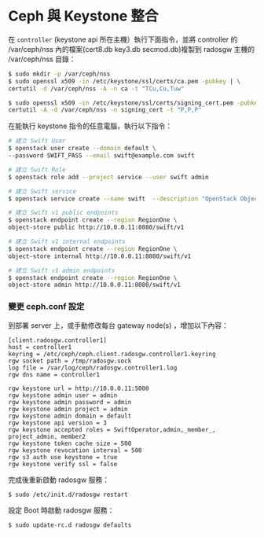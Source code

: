 # Ceph 與 Keystone 整合
在 ```controller``` (keystone api 所在主機）執行下面指令，並將 controller 的 /var/ceph/nss 內的檔案(cert8.db  key3.db  secmod.db)複製到 radosgw 主機的 /var/ceph/nss 目錄：
```sh
$ sudo mkdir -p /var/ceph/nss
$ sudo openssl x509 -in /etc/keystone/ssl/certs/ca.pem -pubkey | \
certutil -d /var/ceph/nss -A -n ca -t "TCu,Cu,Tuw"

$ sudo openssl x509 -in /etc/keystone/ssl/certs/signing_cert.pem -pubkey | \
certutil -A -d /var/ceph/nss -n signing_cert -t "P,P,P"
```

在能執行 keystone 指令的任意電腦，執行以下指令：
```sh
# 建立 Swift User
$ openstack user create --domain default \
--password SWIFT_PASS --email swift@example.com swift

# 建立 Swift Role
$ openstack role add --project service --user swift admin

# 建立 Swift service
$ openstack service create --name swift  --description "OpenStack Object Storage" object-store

# 建立 Swift v1 public endpoints
$ openstack endpoint create --region RegionOne \
object-store public http://10.0.0.11:8080/swift/v1

# 建立 Swift v1 internal endpoints
$ openstack endpoint create --region RegionOne \
object-store internal http://10.0.0.11:8080/swift/v1

# 建立 Swift v1 admin endpoints
$ openstack endpoint create --region RegionOne \
object-store admin http://10.0.0.11:8080/swift/v1
```

### 變更 ceph.conf 設定
到部署 server 上，或手動修改每台 gateway node(s) ，增加以下內容：
```
[client.radosgw.controller1]
host = controller1
keyring = /etc/ceph/ceph.client.radosgw.controller1.keyring
rgw socket path = /tmp/radosgw.sock
log file = /var/log/ceph/radosgw.controller1.log
rgw dns name = controller1

rgw keystone url = http://10.0.0.11:5000
rgw keystone admin user = admin
rgw keystone admin password = admin
rgw keystone admin project = admin
rgw keystone admin domain = default
rgw keystone api version = 3
rgw keystone accepted roles = SwiftOperator,admin,_member_, project_admin, member2
rgw keystone token cache size = 500
rgw keystone revocation interval = 500
rgw s3 auth use keystone = true
rgw keystone verify ssl = false

```

完成後重新啟動 radosgw 服務：
```sh
$ sudo /etc/init.d/radosgw restart
```

設定 Boot 時啟動 radosgw 服務：
```sh
$ sudo update-rc.d radosgw defaults
```
